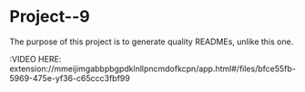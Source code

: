# Project--9

The purpose of this project is to generate quality READMEs, unlike this one.

:VIDEO HERE:
extension://mmeijimgabbpbgpdklnllpncmdofkcpn/app.html#/files/bfce55fb-5969-475e-yf36-c65ccc3fbf99
